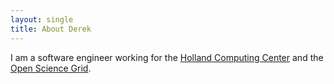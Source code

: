 ```yaml
---
layout: single
title: About Derek
---
```


I am a software engineer working for the [Holland Computing Center](https://hcc.unl.edu/) and the [Open Science Grid](https://opensciencegrid.org/).